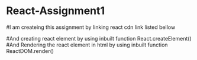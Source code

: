 # React-Assignment1
#I am createing this assignment by linking react cdn link listed bellow
<script crossorigin src="https://unpkg.com/react@18/umd/react.development.js"></script>
 <script crossorigin src="https://unpkg.com/react-dom@18/umd/react-dom.development.js"></script>
 #And creating react element by using inbuilt function React.createElement()
 #And Rendering the react element in html by using inbuilt function ReactDOM.render()
